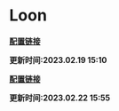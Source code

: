 # Loon

**[配置链接](https://raw.githubusercontent.com/Centralmatrix3/Scripts-Rules/master/Profile/Loon/Loon.conf)**

**更新时间:2023.02.19 15:10**

**[配置链接](https://raw.githubusercontent.com/Centralmatrix3/Scripts-Rules/master/Profile/Loon/Loon-mini.conf)**

**更新时间:2023.02.22 15:55**
